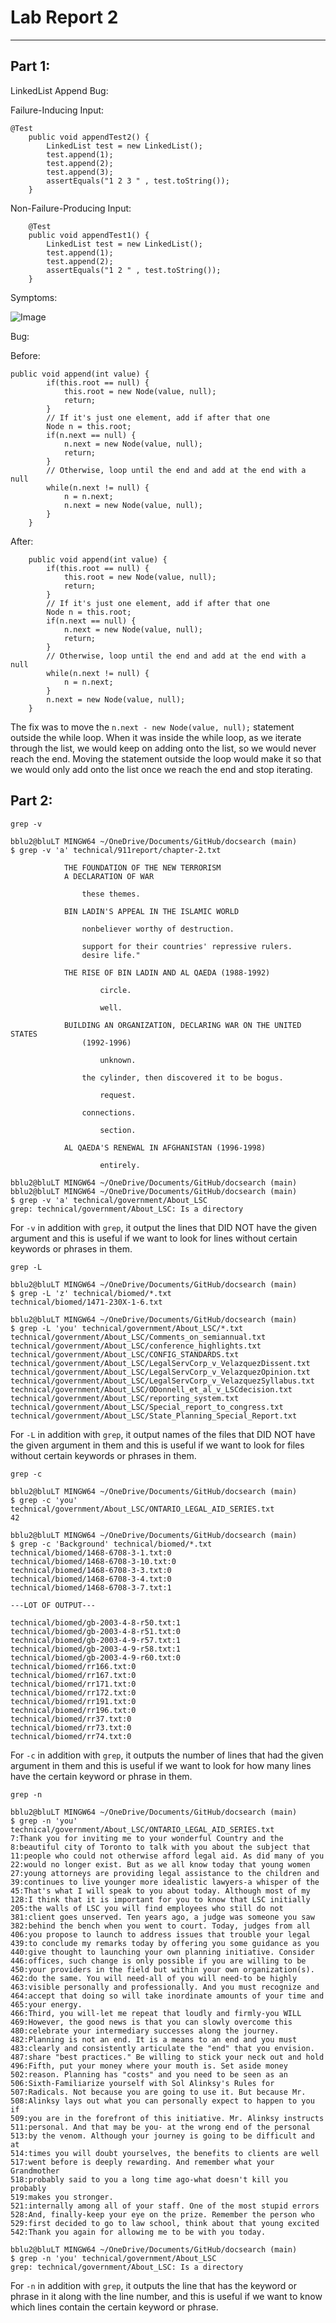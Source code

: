 # Lab Report 2
---
## Part 1: 
LinkedList Append Bug:

Failure-Inducing Input:
```
@Test
    public void appendTest2() {
        LinkedList test = new LinkedList();
        test.append(1);
        test.append(2);
        test.append(3);
        assertEquals("1 2 3 " , test.toString());
    }
```
Non-Failure-Producing Input:
```
    @Test
    public void appendTest1() {
        LinkedList test = new LinkedList();
        test.append(1);
        test.append(2);
        assertEquals("1 2 " , test.toString());
    }
```
Symptoms:

![Image](cse_15l_lab_images/LabReport3Part1Img1.png)

Bug:

Before:
```
public void append(int value) {
        if(this.root == null) {
            this.root = new Node(value, null);
            return;
        }
        // If it's just one element, add if after that one
        Node n = this.root;
        if(n.next == null) {
            n.next = new Node(value, null);
            return;
        }
        // Otherwise, loop until the end and add at the end with a null
        while(n.next != null) {
            n = n.next;
            n.next = new Node(value, null);
        }
    }
```
After:
```
    public void append(int value) {
        if(this.root == null) {
            this.root = new Node(value, null);
            return;
        }
        // If it's just one element, add if after that one
        Node n = this.root;
        if(n.next == null) {
            n.next = new Node(value, null);
            return;
        }
        // Otherwise, loop until the end and add at the end with a null
        while(n.next != null) {
            n = n.next;
        }
        n.next = new Node(value, null);
    }
```
The fix was to move the `n.next - new Node(value, null);` statement outside the while loop. When it was inside the while loop, as we iterate through the list, we would keep on adding onto the list, so we would never reach the end. Moving the statement outside the loop would make it so that we would only add onto the list once we reach the end and stop iterating.

## Part 2: 
`grep -v`
```
bblu2@bluLT MINGW64 ~/OneDrive/Documents/GitHub/docsearch (main)
$ grep -v 'a' technical/911report/chapter-2.txt

            THE FOUNDATION OF THE NEW TERRORISM
            A DECLARATION OF WAR

                these themes.

            BIN LADIN'S APPEAL IN THE ISLAMIC WORLD

                nonbeliever worthy of destruction.

                support for their countries' repressive rulers.
                desire life."

            THE RISE OF BIN LADIN AND AL QAEDA (1988-1992)

                    circle.

                    well.

            BUILDING AN ORGANIZATION, DECLARING WAR ON THE UNITED STATES
                (1992-1996)

                    unknown.

                the cylinder, then discovered it to be bogus.

                    request.

                connections.

                    section.

            AL QAEDA'S RENEWAL IN AFGHANISTAN (1996-1998)

                    entirely.
```
```
bblu2@bluLT MINGW64 ~/OneDrive/Documents/GitHub/docsearch (main)
bblu2@bluLT MINGW64 ~/OneDrive/Documents/GitHub/docsearch (main)
$ grep -v 'a' technical/government/About_LSC
grep: technical/government/About_LSC: Is a directory
```
For `-v` in addition with `grep`, it output the lines that DID NOT have the given argument and this is useful if we want to look for lines without certain keywords or phrases in them.

`grep -L`
```
bblu2@bluLT MINGW64 ~/OneDrive/Documents/GitHub/docsearch (main)
$ grep -L 'z' technical/biomed/*.txt
technical/biomed/1471-230X-1-6.txt
```
```
bblu2@bluLT MINGW64 ~/OneDrive/Documents/GitHub/docsearch (main)
$ grep -L 'you' technical/government/About_LSC/*.txt
technical/government/About_LSC/Comments_on_semiannual.txt
technical/government/About_LSC/conference_highlights.txt
technical/government/About_LSC/CONFIG_STANDARDS.txt
technical/government/About_LSC/LegalServCorp_v_VelazquezDissent.txt
technical/government/About_LSC/LegalServCorp_v_VelazquezOpinion.txt
technical/government/About_LSC/LegalServCorp_v_VelazquezSyllabus.txt
technical/government/About_LSC/ODonnell_et_al_v_LSCdecision.txt
technical/government/About_LSC/reporting_system.txt
technical/government/About_LSC/Special_report_to_congress.txt
technical/government/About_LSC/State_Planning_Special_Report.txt
```
For `-L` in addition with `grep`, it output names of the files that DID NOT have the given argument in them and this is useful if we want to look for files without certain keywords or phrases in them.

`grep -c`
```
bblu2@bluLT MINGW64 ~/OneDrive/Documents/GitHub/docsearch (main)
$ grep -c 'you' technical/government/About_LSC/ONTARIO_LEGAL_AID_SERIES.txt
42
```
```
bblu2@bluLT MINGW64 ~/OneDrive/Documents/GitHub/docsearch (main)
$ grep -c 'Background' technical/biomed/*.txt
technical/biomed/1468-6708-3-1.txt:0
technical/biomed/1468-6708-3-10.txt:0
technical/biomed/1468-6708-3-3.txt:0
technical/biomed/1468-6708-3-4.txt:0
technical/biomed/1468-6708-3-7.txt:1

---LOT OF OUTPUT---

technical/biomed/gb-2003-4-8-r50.txt:1
technical/biomed/gb-2003-4-8-r51.txt:0
technical/biomed/gb-2003-4-9-r57.txt:1
technical/biomed/gb-2003-4-9-r58.txt:1
technical/biomed/gb-2003-4-9-r60.txt:0
technical/biomed/rr166.txt:0
technical/biomed/rr167.txt:0
technical/biomed/rr171.txt:0
technical/biomed/rr172.txt:0
technical/biomed/rr191.txt:0
technical/biomed/rr196.txt:0
technical/biomed/rr37.txt:0
technical/biomed/rr73.txt:0
technical/biomed/rr74.txt:0
```
For `-c` in addition with `grep`, it outputs the number of lines that had the given argument in them and this is useful if we want to look for how many lines have the certain keyword or phrase in them.

`grep -n`
```
bblu2@bluLT MINGW64 ~/OneDrive/Documents/GitHub/docsearch (main)
$ grep -n 'you' technical/government/About_LSC/ONTARIO_LEGAL_AID_SERIES.txt
7:Thank you for inviting me to your wonderful Country and the
8:beautiful city of Toronto to talk with you about the subject that
11:people who could not otherwise afford legal aid. As did many of you
22:would no longer exist. But as we all know today that young women
27:young attorneys are providing legal assistance to the children and
39:continues to live younger more idealistic lawyers-a whisper of the
45:That's what I will speak to you about today. Although most of my
128:I think that it is important for you to know that LSC initially
205:the walls of LSC you will find employees who still do not
381:client goes unserved. Ten years ago, a judge was someone you saw
382:behind the bench when you went to court. Today, judges from all
406:you propose to launch to address issues that trouble your legal
439:to conclude my remarks today by offering you some guidance as you
440:give thought to launching your own planning initiative. Consider
446:offices, such change is only possible if you are willing to be
450:your providers in the field but within your own organization(s).
462:do the same. You will need-all of you will need-to be highly
463:visible personally and professionally. And you must recognize and
464:accept that doing so will take inordinate amounts of your time and
465:your energy.
466:Third, you will-let me repeat that loudly and firmly-you WILL
469:However, the good news is that you can slowly overcome this
480:celebrate your intermediary successes along the journey.
482:Planning is not an end. It is a means to an end and you must
483:clearly and consistently articulate the "end" that you envision.
487:share "best practices." Be willing to stick your neck out and hold
496:Fifth, put your money where your mouth is. Set aside money
502:reason. Planning has "costs" and you need to be seen as an
506:Sixth-Familiarize yourself with Sol Alinksy's Rules for
507:Radicals. Not because you are going to use it. But because Mr.
508:Alinksy lays out what you can personally expect to happen to you if
509:you are in the forefront of this initiative. Mr. Alinksy instructs
511:personal. And that may be you- at the wrong end of the personal
513:by the venom. Although your journey is going to be difficult and at
514:times you will doubt yourselves, the benefits to clients are well
517:went before is deeply rewarding. And remember what your Grandmother
518:probably said to you a long time ago-what doesn't kill you probably
519:makes you stronger.
521:internally among all of your staff. One of the most stupid errors
528:And, finally-keep your eye on the prize. Remember the person who
529:first decided to go to law school, think about that young excited
542:Thank you again for allowing me to be with you today.
```
```
bblu2@bluLT MINGW64 ~/OneDrive/Documents/GitHub/docsearch (main)
$ grep -n 'you' technical/government/About_LSC
grep: technical/government/About_LSC: Is a directory
```
For `-n` in addition with `grep`, it outputs the line that has the keyword or phrase in it along with the line number, and this is useful if we want to know which lines contain the certain keyword or phrase.




